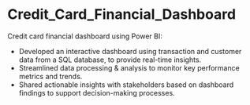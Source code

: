 # Credit_Card_Financial_Dashboard
Credit card financial dashboard using Power BI:
* Developed an interactive dashboard using  transaction and customer data from a SQL database,  to provide real-time insights.
* Streamlined data processing & analysis to monitor  key performance metrics and trends.
* Shared actionable insights with stakeholders based  on dashboard findings to support decision-making  processes.


